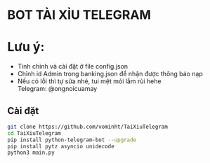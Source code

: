 # BOT TÀI XỈU TELEGRAM
# Lưu ý: 
- Tinh chỉnh và cài đặt ở file config.json<br>
- Chỉnh id Admin trong banking.json để nhận được thông báo nạp<br>
- Nếu có lỗi thì tự sửa nhé, tui mệt mỏi lắm rùi hehe<br>  Telegram: @ongnoicuamay

## Cài đặt
```bash
git clone https://github.com/vominht/TaiXiuTelegram
cd TaiXiuTelegram
pip install python-telegram-bot --upgrade
pip install pytz asyncio unidecode
python3 main.py
